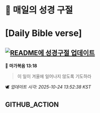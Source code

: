# 🙏 매일의 성경 구절
# [Daily Bible verse]
## [![README에 성경구절 업데이트](https://github.com/DONGSUKA/first_test/actions/workflows/update-readme-bible.yml/badge.svg)](https://github.com/DONGSUKA/first_test/actions/workflows/update-readme-bible.yml)
<!-- START_BIBLE_VERSE -->
📖 **마가복음 13:18**
> 이 일이 겨울에 일어나지 않도록 기도하라

🕊️ _업데이트 시각: 2025-10-24 13:52:38 KST_
  <!-- END_BIBLE_VERSE -->
## GITHUB_ACTION
